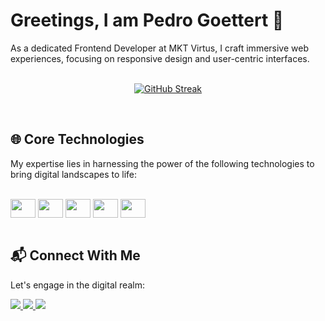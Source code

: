 # Greetings, I am Pedro Goettert 👋

As a dedicated Frontend Developer at MKT Virtus, I craft immersive web experiences, focusing on responsive design and user-centric interfaces.
<br>
<br>

<div align="center">

  [![GitHub Streak](https://streak-stats.demolab.com?user=PedroGoettert&theme=midnight-purple&locale=pt_BR)](https://git.io/streak-stats)
  
</div>

<br>

## 🌐 Core Technologies
My expertise lies in harnessing the power of the following technologies to bring digital landscapes to life:
<div style="display: inline_block"><br>
  <img align="center" height="30" width="40" src="https://cdn.jsdelivr.net/gh/devicons/devicon@latest/icons/javascript/javascript-original.svg" />
  <img align="center" height="30" width="40" src="https://cdn.jsdelivr.net/gh/devicons/devicon@latest/icons/typescript/typescript-original.svg" />
  <img align="center" height="30" width="40" src="https://cdn.jsdelivr.net/gh/devicons/devicon@latest/icons/react/react-original.svg" />
  <img align="center" height="30" width="40" src="https://cdn.jsdelivr.net/gh/devicons/devicon@latest/icons/html5/html5-original.svg" />
  <img align="center" height="30" width="40" src="https://cdn.jsdelivr.net/gh/devicons/devicon@latest/icons/css3/css3-original.svg" />
</div>

<br />

## 📬 Connect With Me
Let's engage in the digital realm:

<a href="https://www.instagram.com/pedro_goettert" target="_blank">
  <img src="https://img.shields.io/badge/-Instagram-%23E4405F?style=for-the-badge&logo=instagram&logoColor=white" target="_blank">
</a>
<a href="https://www.linkedin.com/in/pedro-de-souza-goettert-4666a417b/" target="_blank">
  <img src="https://img.shields.io/badge/-LinkedIn-%230077B5?style=for-the-badge&logo=linkedin&logoColor=white" target="_blank">
</a> 
<a href = "mailto:pedro.goettert@gmail.com">
  <img src="https://img.shields.io/badge/-Gmail-%23333?style=for-the-badge&logo=gmail&logoColor=white" target="_blank">
</a>
<br>
<br>
